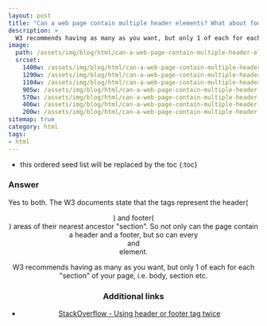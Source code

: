 ```yaml
---
layout: post
title: "Can a web page contain multiple header elements? What about footer elements?"
description: >
  W3 recommends having as many as you want, but only 1 of each for each "section" of your page, i.e. body, section etc.
image: 
  path: /assets/img/blog/html/can-a-web-page-contain-multiple-header-elements-what-about-footer-elements_w_1400.jpg
  srcset:
    1400w: /assets/img/blog/html/can-a-web-page-contain-multiple-header-elements-what-about-footer-elements_w_1400.jpg
    1290w: /assets/img/blog/html/can-a-web-page-contain-multiple-header-elements-what-about-footer-elements_w_1290.jpg
    1104w: /assets/img/blog/html/can-a-web-page-contain-multiple-header-elements-what-about-footer-elements_w_1104.jpg
    905w: /assets/img/blog/html/can-a-web-page-contain-multiple-header-elements-what-about-footer-elements_w_905.jpg
    570w: /assets/img/blog/html/can-a-web-page-contain-multiple-header-elements-what-about-footer-elements_w_570.jpg
    406w: /assets/img/blog/html/can-a-web-page-contain-multiple-header-elements-what-about-footer-elements_w_406.jpg
    200w: /assets/img/blog/html/can-a-web-page-contain-multiple-header-elements-what-about-footer-elements_w_200.jpg
sitemap: true
category: html
tags:
- html
---
```


* this ordered seed list will be replaced by the toc
{:toc}

### Answer

Yes to both. The W3 documents state that the tags represent the header(<header>) and footer(<footer>) areas of their nearest ancestor "section". So not only can the page <body> contain a header and a footer, but so can every <article> and <section> element.

W3 recommends having as many as you want, but only 1 of each for each "section" of your page, i.e. body, section etc.

### Additional links

* [StackOverflow - Using header or footer tag twice](https://stackoverflow.com/questions/4837269/html5-using-header-or-footer-tag-twice)